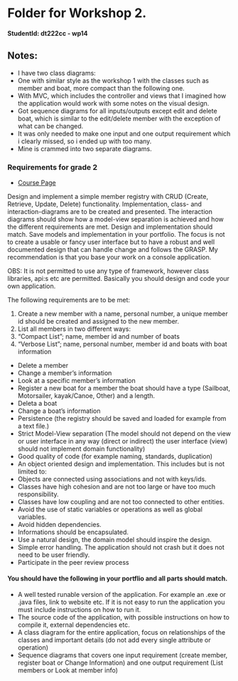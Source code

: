 # Folder for Workshop 2.
#### StudentId: dt222cc - wp14

## Notes:
- I have two class diagrams:
 - One with similar style as the workshop 1 with the classes such as member and boat, more compact than the following one. 
 - With MVC, which includes the controller and views that I imagined how the application would work with some notes on the visual design.
- Got sequence diagrams for all inputs/outputs except edit and delete boat, which is similar to the edit/delete member with the exception of what can be changed.
 - It was only needed to make one input and one output requirement which i clearly missed, so i ended up with too many.
 - Mine is crammed into two separate diagrams.

### Requirements for grade 2
- [Course Page](https://coursepress.lnu.se/kurs/objektorienterad-analys-och-design-med-uml/workshops-2/workshop-2-design/)

Design and implement a simple member registry with CRUD (Create, Retrieve, Update, Delete) functionality. Implementation, class- and interaction-diagrams are to be created and presented. The interaction diagrams should show how a model-view separation is achieved and how the different requirements are met. Design and implementation should match. Save models and implementation in your portfolio. The focus is not to create a usable or fancy user interface but to have a robust and well documented design that can handle change and follows the GRASP. My recommendation is that you base your work on a console application.

OBS: It is not permitted to use any type of framework, however class libraries, api:s etc are permitted. Basically you should design and code your own application.

The following requirements are to be met:

1. Create a new member with a name, personal number, a unique member id should be created and assigned to the new member.
2. List all members in two different ways:
 1. “Compact List”; name, member id and number of boats
 2. “Verbose List”; name, personal number, member id and boats with boat information
- Delete a member
- Change a member’s information
- Look at a specific member’s information
- Register a new boat for a member the boat should have a type (Sailboat, Motorsailer, kayak/Canoe, Other) and a length.
- Deleta a boat
- Change a boat’s information
- Persistence (the registry should be saved and loaded for example from a text file.)
- Strict Model-View separation (The model should not depend on the view or user interface in any way (direct or indirect) the user interface (view) should not implement domain functionality)
- Good quality of code (for example naming, standards, duplication)
- An object oriented design and implementation. This includes but is not limited to:
 - Objects are connected using associations and not with keys/ids.
 - Classes have high cohesion and are not too large or have too much responsibility.
 - Classes have low coupling and are not too connected to other entities.
 - Avoid the use of static variables or operations as well as global variables.
 - Avoid hidden dependencies.
 - Informations should be encapsulated.
 - Use a natural design, the domain model should inspire the design.
- Simple error handling. The application should not crash but it does not need to be user friendly.
- Participate in the peer review process

#### You should have the following in your portflio and all parts should match.
- A well tested runable version of the application. For example an .exe or .java files, link to website etc. If it is not easy to run the application you must include instructions on how to run it.
- The source code of the application, with possible instructions on how to compile it, external dependencies etc.
- A class diagram for the entire application, focus on relationships of the classes and important details (do not add every single attribute or operation)
- Sequence diagrams that covers one input requirement (create member, register boat or Change Information) and one output requirement (List members or Look at member info)